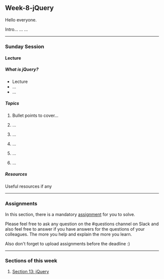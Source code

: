 ## Week-8-jQuery
Hello everyone. 

Intro...
...
...


---

### Sunday Session

#### Lecture
##### What is jQuery?
- Lecture
- ...
- ...

##### Topics
1. Bullet points to cover...

2. ...

3. ...

4. ...

5. ...

6. ...



##### Resources

Useful resources if any

---

### Assignments

In this section, there is a mandatory [assignment](./assignment) for you to solve.

Please feel free to ask any question on the #questions channel on Slack and also feel free to answer if you have answers for the questions of your colleagues. The more you help and explain the more you learn. 

Also don't forget to upload assignments before the deadline :)

---

### Sections of this week

1. [Section 13: jQuery](https://www.udemy.com/the-complete-web-development-bootcamp/learn/lecture/12384172#overview)
